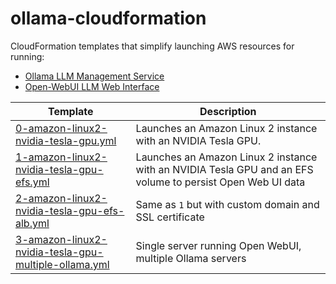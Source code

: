 # ollama-cloudformation
CloudFormation templates that simplify launching AWS resources for running:

- [Ollama LLM Management Service](https://ollama.com/)
- [Open-WebUI LLM Web Interface](https://openwebui.com/)

| Template | Description |
| --- | --- |
| [0-amazon-linux2-nvidia-tesla-gpu.yml](./0-amazon-linux2-nvidia-tesla-gpu.yml) | Launches an Amazon Linux 2 instance with an NVIDIA Tesla GPU. |
| [1-amazon-linux2-nvidia-tesla-gpu-efs.yml](./1-amazon-linux2-nvidia-tesla-gpu-efs.yml) | Launches an Amazon Linux 2 instance with an NVIDIA Tesla GPU and an EFS volume to persist Open Web UI data |
| [2-amazon-linux2-nvidia-tesla-gpu-efs-alb.yml](./2-amazon-linux2-nvidia-tesla-gpu-efs-alb.yml) | Same as `1` but with custom domain and SSL certificate |
| [3-amazon-linux2-nvidia-tesla-gpu-multiple-ollama.yml](./3-amazon-linux2-nvidia-tesla-gpu-multiple-ollama.yml) | Single server running Open WebUI, multiple Ollama servers |
